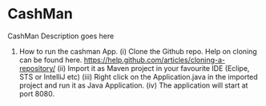 # CashMan
CashMan Description goes here

1. How to run the cashman App.
(i) Clone the Github repo. Help on cloning can be found here. https://help.github.com/articles/cloning-a-repository/
(ii) Import it as Maven project in your favourite IDE (Eclipe, STS or IntelliJ etc)
(iii) Right click on the Application.java in the imported project and run it as Java Application.
(iv) The application will start at port 8080.
